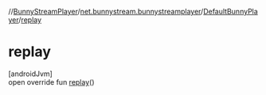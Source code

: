 //[BunnyStreamPlayer](../../../index.md)/[net.bunnystream.bunnystreamplayer](../index.md)/[DefaultBunnyPlayer](index.md)/[replay](replay.md)

# replay

[androidJvm]\
open override fun [replay](replay.md)()

